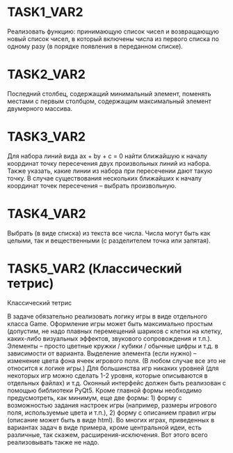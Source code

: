 # TASK1_VAR2
Реализовать функцию: принимающую список чисел и 
возвращающую новый список чисел, в который включены числа из 
первого списка по одному разу (в порядке появления в переданном списке).

# TASK2_VAR2
Последний столбец, содержащий минимальный элемент, 
поменять местами с первым столбцом, содержащим максимальный элемент 
двумерного массива.

# TASK3_VAR2
Для набора линий вида ax + by + c = 0 найти ближайшую к началу координат 
точку пересечения двух произвольных линий из набора. Также указать, 
какие линии из набора при пересечении дают такую точку. В случае 
существования нескольких ближайших к началу координат точек 
пересечения – выбрать произвольную.

# TASK4_VAR2
Выбрать (в виде списка) из текста все числа. Числа могут быть как целыми, 
так и вещественными (с разделителем точка или запятая).

# TASK5_VAR2 (Классический тетрис)
Классический тетрис

В задаче обязательно реализовать логику игры в виде отдельного класса Game.
Оформление игры может быть максимально простым (допустим, не надо плавных перемещений шариков с клетки на клетку, 
каких-либо визуальных эффектов, звукового сопровождения и т.п.). Элементы – просто цветные кружки / кубики / обычные цифры и т.д. в зависимости от варианта. 
Выделение элемента (если нужно) – изменение цвета фона ячеек игрового поля. (В любом случае все это не относится к логике игры.)
Для большинства игр никаких уровней (для некоторых игр можно сделать 1-2 уровня, которые описываются в отдельных файлах) и т.д.
Оконный интерфейс должен быть реализован c помощью библиотеки PyQt5. Кроме главной формы необходимо предусмотреть, как минимум, 
еще две формы: 1) форму с возможностью задания настроек игры (например, размеры игрового поля, используемые цвета и т.п.), 
    2) форму с описанием правил игры (описание может быть в виде html).
Во многих играх, приведенных в вариантах задач в виде примера, кроме центральной идеи, есть различные, 
так скажем, расширения-исключения. Вот этого всего реализовывать также не надо.